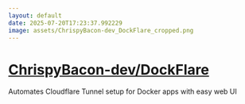 ```yaml
---
layout: default
date: 2025-07-20T17:23:37.992229
image: assets/ChrispyBacon-dev_DockFlare_cropped.png
---
```


# [ChrispyBacon-dev/DockFlare](https://github.com/ChrispyBacon-dev/DockFlare)

Automates Cloudflare Tunnel setup for Docker apps with easy web UI
